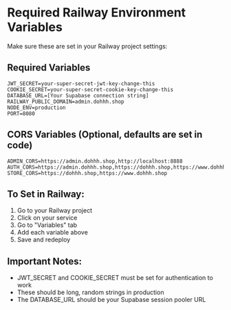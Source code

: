 # Required Railway Environment Variables

Make sure these are set in your Railway project settings:

## Required Variables

```
JWT_SECRET=your-super-secret-jwt-key-change-this
COOKIE_SECRET=your-super-secret-cookie-key-change-this
DATABASE_URL=[Your Supabase connection string]
RAILWAY_PUBLIC_DOMAIN=admin.dohhh.shop
NODE_ENV=production
PORT=8080
```

## CORS Variables (Optional, defaults are set in code)

```
ADMIN_CORS=https://admin.dohhh.shop,http://localhost:8888
AUTH_CORS=https://admin.dohhh.shop,https://dohhh.shop,https://www.dohhh.shop,http://localhost:8888
STORE_CORS=https://dohhh.shop,https://www.dohhh.shop
```

## To Set in Railway:

1. Go to your Railway project
2. Click on your service
3. Go to "Variables" tab
4. Add each variable above
5. Save and redeploy

## Important Notes:

- JWT_SECRET and COOKIE_SECRET must be set for authentication to work
- These should be long, random strings in production
- The DATABASE_URL should be your Supabase session pooler URL